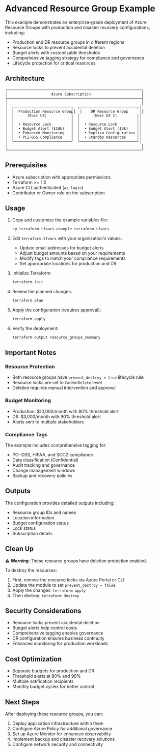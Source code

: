 # Advanced Resource Group Example

This example demonstrates an enterprise-grade deployment of Azure Resource Groups with production and disaster recovery configurations, including:

- Production and DR resource groups in different regions
- Resource locks to prevent accidental deletion
- Budget alerts with customizable thresholds
- Comprehensive tagging strategy for compliance and governance
- Lifecycle protection for critical resources

## Architecture

```
┌─────────────────────────────────────────────────────────────┐
│                    Azure Subscription                       │
├─────────────────────────────────────────────────────────────┤
│                                                             │
│  ┌──────────────────────────┐  ┌──────────────────────────┐│
│  │  Production Resource Group│  │    DR Resource Group     ││
│  │      (East US)           │  │      (West US 2)         ││
│  │                          │  │                          ││
│  │  • Resource Lock         │  │  • Resource Lock         ││
│  │  • Budget Alert ($10k)   │  │  • Budget Alert ($3k)    ││
│  │  • Enhanced Monitoring   │  │  • Replica Configuration ││
│  │  • PCI-DSS Compliance    │  │  • Standby Resources     ││
│  └──────────────────────────┘  └──────────────────────────┘│
│                                                             │
└─────────────────────────────────────────────────────────────┘
```

## Prerequisites

- Azure subscription with appropriate permissions
- Terraform >= 1.0
- Azure CLI authenticated (`az login`)
- Contributor or Owner role on the subscription

## Usage

1. Copy and customize the example variables file:
   ```bash
   cp terraform.tfvars.example terraform.tfvars
   ```

2. Edit `terraform.tfvars` with your organization's values:
   - Update email addresses for budget alerts
   - Adjust budget amounts based on your requirements
   - Modify tags to match your compliance requirements
   - Set appropriate locations for production and DR

3. Initialize Terraform:
   ```bash
   terraform init
   ```

4. Review the planned changes:
   ```bash
   terraform plan
   ```

5. Apply the configuration (requires approval):
   ```bash
   terraform apply
   ```

6. Verify the deployment:
   ```bash
   terraform output resource_groups_summary
   ```

## Important Notes

### Resource Protection

- Both resource groups have `prevent_destroy = true` lifecycle rule
- Resource locks are set to `CanNotDelete` level
- Deletion requires manual intervention and approval

### Budget Monitoring

- Production: $10,000/month with 80% threshold alert
- DR: $3,000/month with 90% threshold alert
- Alerts sent to multiple stakeholders

### Compliance Tags

The example includes comprehensive tagging for:
- PCI-DSS, HIPAA, and SOC2 compliance
- Data classification (Confidential)
- Audit tracking and governance
- Change management windows
- Backup and recovery policies

## Outputs

The configuration provides detailed outputs including:
- Resource group IDs and names
- Location information
- Budget configuration status
- Lock status
- Subscription details

## Clean Up

⚠️ **Warning**: These resource groups have deletion protection enabled.

To destroy the resources:

1. First, remove the resource locks via Azure Portal or CLI
2. Update the module to set `prevent_destroy = false`
3. Apply the changes: `terraform apply`
4. Then destroy: `terraform destroy`

## Security Considerations

- Resource locks prevent accidental deletion
- Budget alerts help control costs
- Comprehensive tagging enables governance
- DR configuration ensures business continuity
- Enhanced monitoring for production workloads

## Cost Optimization

- Separate budgets for production and DR
- Threshold alerts at 80% and 90%
- Multiple notification recipients
- Monthly budget cycles for better control

## Next Steps

After deploying these resource groups, you can:
1. Deploy application infrastructure within them
2. Configure Azure Policy for additional governance
3. Set up Azure Monitor for enhanced observability
4. Implement backup and disaster recovery solutions
5. Configure network security and connectivity